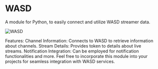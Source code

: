 # WASD
A module for Python, to easily connect and utilize WASD streamer data. 

![WASD]([https://i.postimg.cc/GtkJsZMH/WASD.png])

Features:
Channel Information: Connects to WASD to retrieve information about channels.
Stream Details: Provides token to details about live streams.
Notification Integration: Can be employed for notification functionalities and more.
Feel free to incorporate this module into your projects for seamless integration with WASD services.
